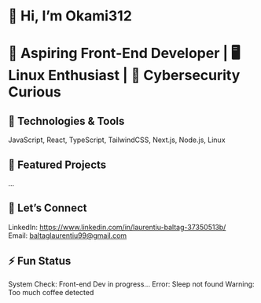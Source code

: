 # 👋 Hi, I’m Okami312  

# 🚀 Aspiring **Front-End Developer** | 🖥️ Linux Enthusiast | 🔐 Cybersecurity Curious

## 🔧 Technologies & Tools
JavaScript, React, TypeScript, TailwindCSS, Next.js, Node.js, Linux  
## 📌 Featured Projects  
...

## 💬 Let’s Connect  
LinkedIn: https://www.linkedin.com/in/laurentiu-baltag-37350513b/  
Email: baltaglaurentiu99@gmail.com  

## ⚡ Fun Status  
System Check: Front-end Dev in progress...
Error: Sleep not found
Warning: Too much coffee detected
